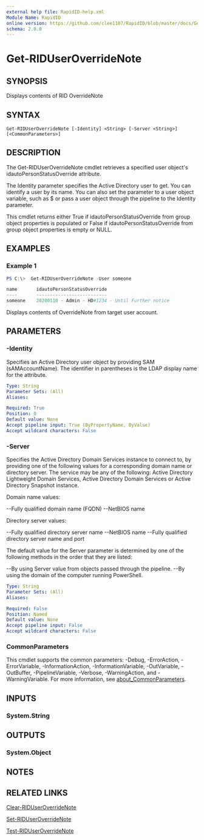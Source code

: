 ```yaml
---
external help file: RapidID-help.xml
Module Name: RapidID
online version: https://github.com/clee1107/RapidID/blob/master/docs/Get-RIDUserOverrideNote.md
schema: 2.0.0
---
```


# Get-RIDUserOverrideNote

## SYNOPSIS
Displays contents of RID OverrideNote

## SYNTAX

```
Get-RIDUserOverrideNote [-Identity] <String> [-Server <String>] [<CommonParameters>]
```

## DESCRIPTION
The Get-RIDUserOverrideNote cmdlet retrieves a specified user object's idautoPersonStatusOverride attribute.

The Identity parameter specifies the Active Directory user to get. You can identify a user by its name. You can also set the parameter to a user object variable, such as $<localGroupObject> or pass a user object through the pipeline to the Identity parameter.

This cmdlet returns either True if idautoPersonStatusOverride from group object properties is populated or False if idautoPersonStatusOverride from group object properties is empty or NULL.

## EXAMPLES

### Example 1
```powershell
PS C:\>  Get-RIDUserOverrideNote -User someone

name       idautoPersonStatusOverride
----       --------------------------
someone    20200110 - Admin - HD#1234 - Until Further notice
```

Displays contents of OverrideNote from target user account.

## PARAMETERS

### -Identity
Specifies an Active Directory user object by providing SAM (sAMAccountName). The identifier in parentheses is the LDAP display name for the attribute.

```yaml
Type: String
Parameter Sets: (All)
Aliases:

Required: True
Position: 0
Default value: None
Accept pipeline input: True (ByPropertyName, ByValue)
Accept wildcard characters: False
```

### -Server
Specifies the Active Directory Domain Services instance to connect to, by providing one of the following values for a corresponding domain name or directory server. The service may be any of the following: Active Directory Lightweight Domain Services, Active Directory Domain Services or Active Directory Snapshot instance.

Domain name values:

--Fully qualified domain name (FQDN)
--NetBIOS name

Directory server values:

--Fully qualified directory server name
--NetBIOS name
--Fully qualified directory server name and port

The default value for the Server parameter is determined by one of the following methods in the order that they are listed:

--By using Server value from objects passed through the pipeline.
--By using the domain of the computer running PowerShell.

```yaml
Type: String
Parameter Sets: (All)
Aliases:

Required: False
Position: Named
Default value: None
Accept pipeline input: False
Accept wildcard characters: False
```

### CommonParameters
This cmdlet supports the common parameters: -Debug, -ErrorAction, -ErrorVariable, -InformationAction, -InformationVariable, -OutVariable, -OutBuffer, -PipelineVariable, -Verbose, -WarningAction, and -WarningVariable. For more information, see [about_CommonParameters](http://go.microsoft.com/fwlink/?LinkID=113216).

## INPUTS

### System.String

## OUTPUTS

### System.Object
## NOTES

## RELATED LINKS
[Clear-RIDUserOverrideNote](https://github.com/clee1107/RapidID/blob/master/docs/Clear-RIDUserOverrideNote.md)

[Set-RIDUserOverrideNote](https://github.com/clee1107/RapidID/blob/master/docs/Set-RIDUserOverrideNote.md)

[Test-RIDUserOverrideNote](https://github.com/clee1107/RapidID/blob/master/docs/Test-RIDUserOverrideNote.md)